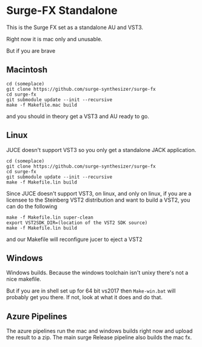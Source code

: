 # Surge-FX Standalone

This is the Surge FX set as a standalone AU and VST3.

Right now it is mac only and unusable.

But if you are brave 

## Macintosh

```
cd (someplace)
git clone https://github.com/surge-synthesizer/surge-fx
cd surge-fx
git submodule update --init --recursive
make -f Makefile.mac build
```

and you should in theory get a VST3 and AU ready to go.


## Linux

JUCE doesn't support VST3 so you only get a standalone JACK application.

```
cd (someplace)
git clone https://github.com/surge-synthesizer/surge-fx
cd surge-fx
git submodule update --init --recursive
make -f Makefile.lin build
```

Since JUCE doesn't support VST3, on linux, and only on linux, if you are a 
licensee to the Steinberg VST2 distribution and want to build a VST2, you can do the following

```
make -f Makefile.lin super-clean
export VST2SDK_DIR=(location of the VST2 SDK source)
make -f Makefile.lin build
```

and our Makefile will reconfigure jucer to eject a VST2

## Windows

Windows builds. Because the windows toolchain isn't unixy there's not a nice makefile.

But if you are in shell set up for 64 bit vs2017 then `Make-win.bat` will probably get you there.
If not, look at what it does and do that. 

## Azure Pipelines

The azure pipelines run the mac and windows builds right now and upload the result to a zip.
The main surge Release pipeline also builds the mac fx.

